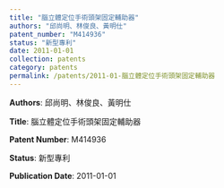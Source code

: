 ```yaml
---
title: "腦立體定位手術頭架固定輔助器"
authors: "邱尚明、林俊良、黃明仕"
patent_number: "M414936"
status: "新型專利"
date: 2011-01-01
collection: patents
category: patents
permalink: /patents/2011-01-腦立體定位手術頭架固定輔助器
---
```


**Authors**: 邱尚明、林俊良、黃明仕

**Title**: 腦立體定位手術頭架固定輔助器

**Patent Number**: M414936

**Status**: 新型專利

**Publication Date**: 2011-01-01
